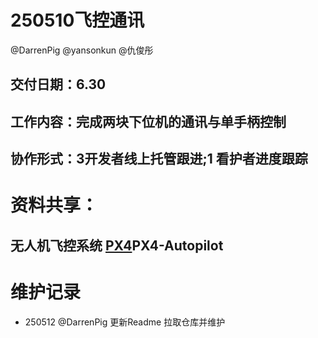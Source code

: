 # 250510飞控通讯
@DarrenPig  @yansonkun @仇俊彤
## 交付日期：6.30
## 工作内容：完成两块下位机的通讯与单手柄控制
## 协作形式：3开发者线上托管跟进;1 看护者进度跟踪

# 资料共享：
## 无人机飞控系统 [PX4](https://github.com/PX4/PX4-Autopilot)PX4-Autopilot

# 维护记录
- 250512  @DarrenPig  更新Readme 拉取仓库并维护
